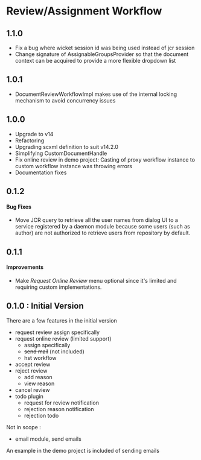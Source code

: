 # Review/Assignment Workflow

## 1.1.0

* Fix a bug where wicket session id was being used instead of jcr session
* Change signature of AssignableGroupsProvider so that the document context can be acquired to provide a more flexible
dropdown list

## 1.0.1

* DocumentReviewWorkflowImpl makes use of the internal locking mechanism to avoid concurrency issues

## 1.0.0

* Upgrade to v14
* Refactoring
* Upgrading scxml definition to suit v14.2.0
* Simplifying CustomDocumentHandle
* Fix online review in demo project: Casting of proxy workflow instance to custom workflow instance was throwing errors
* Documentation fixes

## 0.1.2

#### Bug Fixes

- Move JCR query to retrieve all the user names from dialog UI to a service registered by a daemon module because some users (such as author) are not authorized to retrieve users from repository by default.

## 0.1.1

#### Improvements

- Make *Request Online Review* menu optional since it's limited and requiring custom implementations.

## 0.1.0 : Initial Version

There are a few features in the initial version

* request review
assign specifically
* request online review (limited support)
   * assign specifically
   * ~~send mail~~ (not included)
   * hst workflow
* accept review
* reject review
   * add reason
   * view reason
* cancel review
* todo plugin 
   * request for review notification
   * rejection reason notification
   * rejection todo

Not in scope :

* email module, send emails

An example in the demo project is included of sending emails
